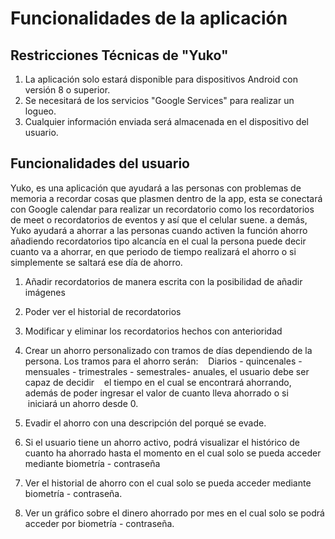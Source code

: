# Funcionalidades de la aplicación

## Restricciones Técnicas de "Yuko"

1. La aplicación solo estará disponible para dispositivos Android con versión 8 o superior.
2. Se necesitará de los servicios "Google Services" para realizar un logueo.
3. Cualquier información enviada será almacenada en el dispositivo del usuario.

## Funcionalidades del usuario

Yuko, es una aplicación que ayudará a las personas con problemas de memoria a recordar cosas que plasmen
dentro de la app, esta se conectará con Google calendar para realizar un recordatorio como los recordatorios
de meet o recordatorios de eventos y así que el celular suene. a demás, Yuko ayudará a ahorrar a las personas cuando
activen la función ahorro añadiendo recordatorios tipo alcancía en el cual la persona puede decir cuanto va a ahorrar,
en que periodo de tiempo realizará el ahorro o si simplemente se saltará ese día de ahorro.

1. Añadir recordatorios de manera escrita con la posibilidad de añadir imágenes

2. Poder ver el historial de recordatorios

3. Modificar y eliminar los recordatorios hechos con anterioridad

4. Crear un ahorro personalizado con tramos de días dependiendo de la persona. Los tramos para el ahorro serán:
   Diarios - quincenales - mensuales - trimestrales - semestrales- anuales, el usuario debe ser capaz de decidir
   el tiempo en el cual se encontrará ahorrando, además de poder ingresar el valor de cuanto lleva ahorrado o si
   iniciará un ahorro desde 0.

5. Evadir el ahorro con una descripción del porqué se evade.

6. Si el usuario tiene un ahorro activo, podrá visualizar el histórico de cuanto ha ahorrado hasta el momento en el cual solo se pueda acceder
mediante biometría - contraseña

7. Ver el historial de ahorro con el cual solo se pueda acceder mediante biometría - contraseña.

8. Ver un gráfico sobre el dinero ahorrado por mes en el cual solo se podrá acceder por biometría - contraseña.
